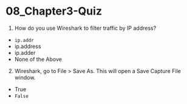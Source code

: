 # 08_Chapter3-Quiz

1. How do you use Wireshark to filter traffic by IP address?

- `ip.addr`
- ip.address
- ip.adder
- None of the Above

2. Wireshark, go to File > Save As. This will open a Save Capture File window.

- True
- `False`
